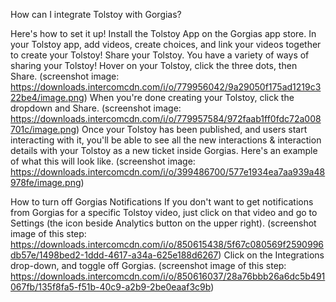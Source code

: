 How can I integrate Tolstoy with Gorgias?

Here's how to set it up!
Install the Tolstoy App on the Gorgias app store.
In your Tolstoy app, add videos, create choices, and link your videos together to create your Tolstoy! 
Share your Tolstoy.
​You have a variety of ways of sharing your Tolstoy!
Hover on your Tolstoy, click the three dots, then Share. (screenshot image: https://downloads.intercomcdn.com/i/o/779956042/9a29050f175ad1219c322be4/image.png)
When you're done creating your Tolstoy, click the dropdown and Share. (screenshot image: https://downloads.intercomcdn.com/i/o/779957584/972faab1ff0fdc72a008701c/image.png)
Once your Tolstoy has been published, and users start interacting with it, you'll be able to see all the new interactions & interaction details with your Tolstoy as a new ticket inside Gorgias. Here's an example of what this will look like. (screenshot image: https://downloads.intercomcdn.com/i/o/399486700/577e1934ea7aa939a48978fe/image.png)


How to turn off Gorgias Notifications
If you don't want to get notifications from Gorgias for a specific Tolstoy video, just click on that video and go to Settings (the icon beside Analytics button on the upper right). (screenshot image of this step: https://downloads.intercomcdn.com/i/o/850615438/5f67c080569f2590996db57e/1498bed2-1ddd-4617-a34a-625e188d6267)
Click on the Integrations drop-down, and toggle off Gorgias. (screenshot image of this step: https://downloads.intercomcdn.com/i/o/850616037/28a76bbb26a6dc5b491067fb/135f8fa5-f51b-40c9-a2b9-2be0eaaf3c9b)